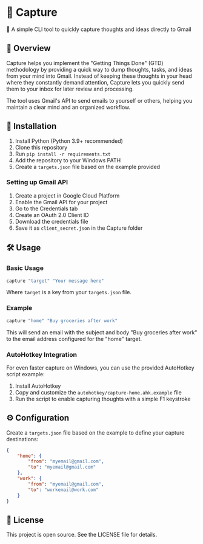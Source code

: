 # 📝 Capture

🧠 A simple CLI tool to quickly capture thoughts and ideas directly to Gmail

## 📖 Overview

Capture helps you implement the "Getting Things Done" (GTD) methodology by providing a quick way to dump thoughts, tasks, and ideas from your mind into Gmail. Instead of keeping these thoughts in your head where they constantly demand attention, Capture lets you quickly send them to your inbox for later review and processing.

The tool uses Gmail's API to send emails to yourself or others, helping you maintain a clear mind and an organized workflow.

## 🚀 Installation

1. Install Python (Python 3.9+ recommended)
2. Clone this repository
3. Run `pip install -r requirements.txt`
4. Add the repository to your Windows PATH
5. Create a `targets.json` file based on the example provided

### Setting up Gmail API

1. Create a project in Google Cloud Platform
2. Enable the Gmail API for your project
3. Go to the Credentials tab
4. Create an OAuth 2.0 Client ID
5. Download the credentials file
6. Save it as `client_secret.json` in the Capture folder

## 🛠️ Usage

### Basic Usage

```bash
capture "target" "Your message here"
```

Where `target` is a key from your `targets.json` file.

### Example

```bash
capture "home" "Buy groceries after work"
```

This will send an email with the subject and body "Buy groceries after work" to the email address configured for the "home" target.

### AutoHotkey Integration

For even faster capture on Windows, you can use the provided AutoHotkey script example:

1. Install AutoHotkey
2. Copy and customize the `autohotkey/capture-home.ahk.example` file
3. Run the script to enable capturing thoughts with a simple F1 keystroke

## ⚙️ Configuration

Create a `targets.json` file based on the example to define your capture destinations:

```json
{
    "home": {
        "from": "myemail@gmail.com",
        "to": "myemail@gmail.com"
    },
    "work": {
        "from": "myemail@gmail.com",
        "to": "workemail@work.com"
    }
}
```

## 📄 License

This project is open source. See the LICENSE file for details.